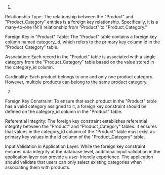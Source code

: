 1. 

Relationship Type: The relationship between the "Product" and "Product_Category" entities is a foreign key relationship. Specifically, it is a many-to-one (N:1) relationship from "Product" to "Product_Category."

Foreign Key in "Product" Table: The "Product" table contains a foreign key column named category_id, which refers to the primary key column id in the "Product_Category" table.

Association: Each record in the "Product" table is associated with a single category from the "Product_Category" table based on the value stored in the category_id column.

Cardinality: Each product belongs to one and only one product category. However, multiple products can belong to the same product category.


2.

Foreign Key Constraint: To ensure that each product in the "Product" table has a valid category assigned to it, a foreign key constraint should be defined on the category_id column in the "Product" table.

Referential Integrity: The foreign key constraint establishes referential integrity between the "Product" and "Product_Category" tables. It ensures that values in the category_id column of the "Product" table must exist as primary key values in the id column of the "Product_Category" table.

Input Validation in Application Layer: While the foreign key constraint ensures data integrity at the database level, additional input validation in the application layer can provide a user-friendly experience. The application should validate that users can only select existing categories when associating them with products.
